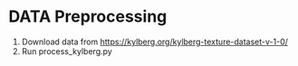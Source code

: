 # DATA Preprocessing

1) Download data from https://kylberg.org/kylberg-texture-dataset-v-1-0/
2) Run process_kylberg.py
